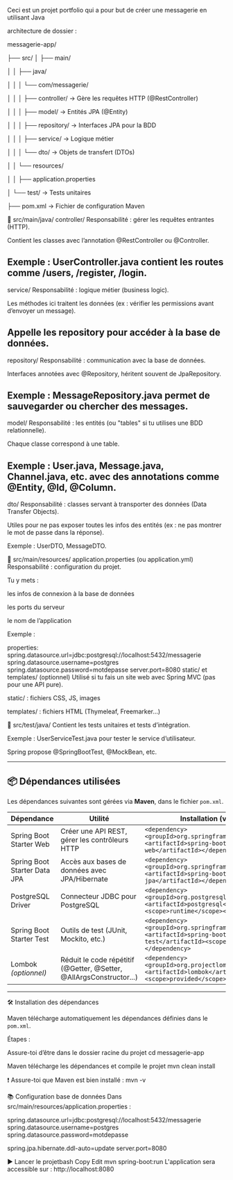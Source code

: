 Ceci est un projet portfolio qui a pour but de créer une messagerie en utilisant Java

architecture de dossier :

messagerie-app/

├── src/
│   ├── main/

│   │   ├── java/

│   │   │   └── com/messagerie/

│   │   │       ├── controller/    → Gère les requêtes HTTP (@RestController)

│   │   │       ├── model/         → Entités JPA (@Entity)

│   │   │       ├── repository/    → Interfaces JPA pour la BDD

│   │   │       ├── service/       → Logique métier

│   │   │       └── dto/           → Objets de transfert (DTOs)

│   │   └── resources/

│   │       ├── application.properties

│   └── test/                      → Tests unitaires

├── pom.xml                        → Fichier de configuration Maven



📂 src/main/java/
controller/
Responsabilité : gérer les requêtes entrantes (HTTP).

Contient les classes avec l’annotation @RestController ou @Controller.

Exemple : UserController.java contient les routes comme /users, /register, /login.
-------
service/
Responsabilité : logique métier (business logic).

Les méthodes ici traitent les données (ex : vérifier les permissions avant d’envoyer un message).

Appelle les repository pour accéder à la base de données.
-------
repository/
Responsabilité : communication avec la base de données.

Interfaces annotées avec @Repository, héritent souvent de JpaRepository.

Exemple : MessageRepository.java permet de sauvegarder ou chercher des messages.
-------
model/
Responsabilité : les entités (ou "tables" si tu utilises une BDD relationnelle).

Chaque classe correspond à une table.

Exemple : User.java, Message.java, Channel.java, etc. avec des annotations comme @Entity, @Id, @Column.
-------
dto/
Responsabilité : classes servant à transporter des données (Data Transfer Objects).

Utiles pour ne pas exposer toutes les infos des entités (ex : ne pas montrer le mot de passe dans la réponse).

Exemple : UserDTO, MessageDTO.

📂 src/main/resources/
application.properties (ou application.yml)
Responsabilité : configuration du projet.

Tu y mets :

les infos de connexion à la base de données

les ports du serveur

le nom de l’application

Exemple :

properties:
spring.datasource.url=jdbc:postgresql://localhost:5432/messagerie
spring.datasource.username=postgres
spring.datasource.password=motdepasse
server.port=8080
static/ et templates/ (optionnel)
Utilisé si tu fais un site web avec Spring MVC (pas pour une API pure).

static/ : fichiers CSS, JS, images

templates/ : fichiers HTML (Thymeleaf, Freemarker…)

📂 src/test/java/
Contient les tests unitaires et tests d’intégration.

Exemple : UserServiceTest.java pour tester le service d’utilisateur.

Spring propose @SpringBootTest, @MockBean, etc.


---

## 📦 Dépendances utilisées

Les dépendances suivantes sont gérées via **Maven**, dans le fichier `pom.xml`.

| Dépendance                      | Utilité                                                                 | Installation (via `pom.xml`)                                                                 |
|-------------------------------|------------------------------------------------------------------------|---------------------------------------------------------------------------------------------|
| Spring Boot Starter Web        | Créer une API REST, gérer les contrôleurs HTTP                        | `<dependency><groupId>org.springframework.boot</groupId><artifactId>spring-boot-starter-web</artifactId></dependency>` |
| Spring Boot Starter Data JPA   | Accès aux bases de données avec JPA/Hibernate                         | `<dependency><groupId>org.springframework.boot</groupId><artifactId>spring-boot-starter-data-jpa</artifactId></dependency>` |
| PostgreSQL Driver              | Connecteur JDBC pour PostgreSQL                                       | `<dependency><groupId>org.postgresql</groupId><artifactId>postgresql</artifactId><scope>runtime</scope></dependency>` |
| Spring Boot Starter Test       | Outils de test (JUnit, Mockito, etc.)                                 | `<dependency><groupId>org.springframework.boot</groupId><artifactId>spring-boot-starter-test</artifactId><scope>test</scope></dependency>` |
| Lombok *(optionnel)*           | Réduit le code répétitif (@Getter, @Setter, @AllArgsConstructor...)    | `<dependency><groupId>org.projectlombok</groupId><artifactId>lombok</artifactId><scope>provided</scope></dependency>` |

---

🛠️ Installation des dépendances

Maven télécharge automatiquement les dépendances définies dans le `pom.xml`.

Étapes :

Assure-toi d’être dans le dossier racine du projet
cd messagerie-app

Maven télécharge les dépendances et compile le projet
mvn clean install

❗ Assure-toi que Maven est bien installé :
mvn -v

📚 Configuration base de données
Dans src/main/resources/application.properties :

spring.datasource.url=jdbc:postgresql://localhost:5432/messagerie
spring.datasource.username=postgres
spring.datasource.password=motdepasse

spring.jpa.hibernate.ddl-auto=update
server.port=8080

▶️ Lancer le projetbash
Copy
Edit
mvn spring-boot:run
L'application sera accessible sur : http://localhost:8080
